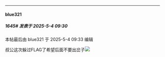 ﻿
*****

####  blue321  
##### 1645#       发表于 2025-5-4 09:30

 本帖最后由 blue321 于 2025-5-4 09:33 编辑 

叔公这次躲过FLAG了希望后面不要出岔子<img src="https://static.stage1st.com/image/smiley/face2017/068.png" referrerpolicy="no-referrer">

